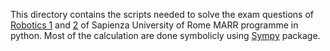 This directory contains the scripts needed to solve the exam questions of [Robotics 1](https://www.diag.uniroma1.it/deluca/rob1_en.php) and [2](https://www.diag.uniroma1.it/deluca/rob2_en.php) of Sapienza University of Rome MARR programme in python.
Most of the calculation are done symbolicly using [Sympy](https://www.sympy.org/en/index.html) package.
